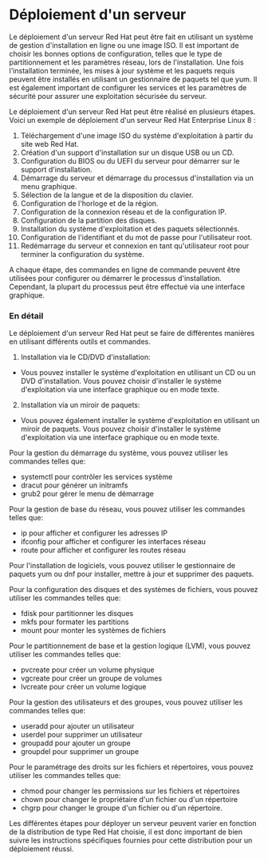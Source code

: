 # Déploiement d'un serveur

Le déploiement d'un serveur Red Hat peut être fait en utilisant un système de gestion d'installation en ligne ou une image ISO. Il est important de choisir les bonnes options de configuration, telles que le type de partitionnement et les paramètres réseau, lors de l'installation. Une fois l'installation terminée, les mises à jour système et les paquets requis peuvent être installés en utilisant un gestionnaire de paquets tel que yum. Il est également important de configurer les services et les paramètres de sécurité pour assurer une exploitation sécurisée du serveur.

Le déploiement d'un serveur Red Hat peut être réalisé en plusieurs étapes. Voici un exemple de déploiement d'un serveur Red Hat Enterprise Linux 8 :

1. Téléchargement d'une image ISO du système d'exploitation à partir du site web Red Hat.
2. Création d'un support d'installation sur un disque USB ou un CD.
3. Configuration du BIOS ou du UEFI du serveur pour démarrer sur le support d'installation.
4. Démarrage du serveur et démarrage du processus d'installation via un menu graphique.
5. Sélection de la langue et de la disposition du clavier.
6. Configuration de l'horloge et de la région.
7. Configuration de la connexion réseau et de la configuration IP.
8. Configuration de la partition des disques.
9. Installation du système d'exploitation et des paquets sélectionnés.
10. Configuration de l'identifiant et du mot de passe pour l'utilisateur root.
11. Redémarrage du serveur et connexion en tant qu'utilisateur root pour terminer la configuration du système.

A chaque étape, des commandes en ligne de commande peuvent être utilisées pour configurer ou démarrer le processus d'installation. Cependant, la plupart du processus peut être effectué via une interface graphique.

### En détail

Le déploiement d'un serveur Red Hat peut se faire de différentes manières en utilisant différents outils et commandes.

1. Installation via le CD/DVD d'installation:

* Vous pouvez installer le système d'exploitation en utilisant un CD ou un DVD d'installation. Vous pouvez choisir d'installer le système d'exploitation via une interface graphique ou en mode texte.

2. Installation via un miroir de paquets:

* Vous pouvez également installer le système d'exploitation en utilisant un miroir de paquets. Vous pouvez choisir d'installer le système d'exploitation via une interface graphique ou en mode texte.

Pour la gestion du démarrage du système, vous pouvez utiliser les commandes telles que:

* systemctl pour contrôler les services système
* dracut pour générer un initramfs
* grub2 pour gérer le menu de démarrage

Pour la gestion de base du réseau, vous pouvez utiliser les commandes telles que:

* ip pour afficher et configurer les adresses IP
* ifconfig pour afficher et configurer les interfaces réseau
* route pour afficher et configurer les routes réseau

Pour l'installation de logiciels, vous pouvez utiliser le gestionnaire de paquets yum ou dnf pour installer, mettre à jour et supprimer des paquets.

Pour la configuration des disques et des systèmes de fichiers, vous pouvez utiliser les commandes telles que:

* fdisk pour partitionner les disques
* mkfs pour formater les partitions
* mount pour monter les systèmes de fichiers

Pour le partitionnement de base et la gestion logique (LVM), vous pouvez utiliser les commandes telles que:

* pvcreate pour créer un volume physique
* vgcreate pour créer un groupe de volumes
* lvcreate pour créer un volume logique

Pour la gestion des utilisateurs et des groupes, vous pouvez utiliser les commandes telles que:

* useradd pour ajouter un utilisateur
* userdel pour supprimer un utilisateur
* groupadd pour ajouter un groupe
* groupdel pour supprimer un groupe

Pour le paramétrage des droits sur les fichiers et répertoires, vous pouvez utiliser les commandes telles que:

* chmod pour changer les permissions sur les fichiers et répertoires
* chown pour changer le propriétaire d'un fichier ou d'un répertoire
* chgrp pour changer le groupe d'un fichier ou d'un répertoire.

Les différentes étapes pour déployer un serveur peuvent varier en fonction de la distribution de type Red Hat choisie, il est donc important de bien suivre les instructions spécifiques fournies pour cette distribution pour un déploiement réussi.

